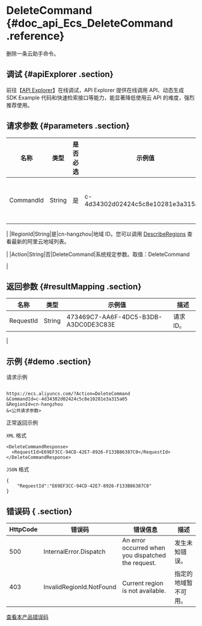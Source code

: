 # DeleteCommand {#doc_api_Ecs_DeleteCommand .reference}

删除一条云助手命令。

## 调试 {#apiExplorer .section}

前往【[API Explorer](https://api.aliyun.com/#product=Ecs&api=DeleteCommand)】在线调试，API Explorer 提供在线调用 API、动态生成 SDK Example 代码和快速检索接口等能力，能显著降低使用云 API 的难度，强烈推荐使用。

## 请求参数 {#parameters .section}

|名称|类型|是否必选|示例值|描述|
|--|--|----|---|--|
|CommandId|String|是|c-4d34302d02424c5c8e10281e3a315a05|命令 ID。您可以通过接口 [DescribeCommands](~~64843~~) 查询所有可用的 CommandId。

 |
|RegionId|String|是|cn-hangzhou|地域 ID。您可以调用 [DescribeRegions](~~25609~~) 查看最新的阿里云地域列表。

 |
|Action|String|否|DeleteCommand|系统规定参数。取值：DeleteCommand

 |

## 返回参数 {#resultMapping .section}

|名称|类型|示例值|描述|
|--|--|---|--|
|RequestId|String|473469C7-AA6F-4DC5-B3DB-A3DC0DE3C83E|请求 ID。

 |

## 示例 {#demo .section}

请求示例

``` {#request_demo}

https://ecs.aliyuncs.com/?Action=DeleteCommand
&CommandId=c-4d34302d02424c5c8e10281e3a315a05
&RegionId=cn-hangzhou
&<公共请求参数>

```

正常返回示例

`XML` 格式

``` {#xml_return_success_demo}
<DeleteCommandResponse>
  <RequestId>E69EF3CC-94CD-42E7-8926-F133B86387C0</RequestId>
</DeleteCommandResponse>

```

`JSON` 格式

``` {#json_return_success_demo}
{
	"RequestId":"E69EF3CC-94CD-42E7-8926-F133B86387C0"
}
```

## 错误码 { .section}

|HttpCode|错误码|错误信息|描述|
|--------|---|----|--|
|500|InternalError.Dispatch|An error occurred when you dispatched the request.|发生未知错误。|
|403|InvalidRegionId.NotFound|Current region is not available.|指定的地域暂不可用。|

[查看本产品错误码](https://error-center.aliyun.com/status/product/Ecs)

